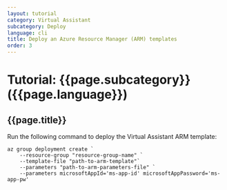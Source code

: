 ```yaml
---
layout: tutorial
category: Virtual Assistant
subcategory: Deploy
language: cli
title: Deploy an Azure Resource Manager (ARM) templates
order: 3
---
```


# Tutorial: {{page.subcategory}} ({{page.language}})
## {{page.title}}

Run the following command to deploy the Virtual Assistant ARM template:
```
az group deployment create `
    --resource-group "resource-group-name" `
    --template-file "path-to-arm-template"`
    --parameters "path-to-arm-parameters-file" `
    --parameters microsoftAppId='ms-app-id' microsoftAppPassword='ms-app-pw'
```
